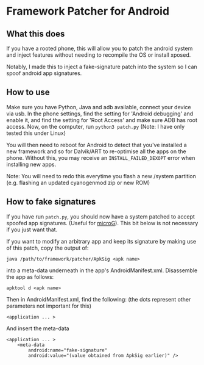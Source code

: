 # Framework Patcher for Android

## What this does
If you have a rooted phone, this will allow you to patch the android system and inject features without needing to recompile the OS or install xposed.

Notably, I made this to inject a fake-signature patch into the system so I can spoof android app signatures.

## How to use
Make sure you have Python, Java and adb available, connect your device via usb. In the phone settings, find the setting for 'Android debugging' and enable it, and find the setting for 'Root Access' and make sure ADB has root access. Now, on the computer, run `python3 patch.py` (Note: I have only tested this under Linux)

You will then need to reboot for Android to detect that you've installed a new framework and so for Dalvik/ART to re-optimise all the apps on the phone. Without this, you may receive an `INSTALL_FAILED_DEXOPT` error when installing new apps.

Note: You will need to redo this everytime you flash a new /system partition (e.g. flashing an updated cyanogenmod zip or new ROM)

## How to fake signatures
If you have run `patch.py`, you should now have a system patched to accept spoofed app signatures. (Useful for [microG](https://github.com/microg/android_packages_apps_GmsCore)). This bit below is not necessary if you just want that.

If you want to modify an arbitrary app and keep its signature by making use of this patch, copy the output of:

```
java /path/to/framework/patcher/ApkSig <apk name>
```

into a meta-data underneath <application> in the app's AndroidManifest.xml. Disassemble the app as follows:

```
apktool d <apk name>
```

Then in AndroidManifest.xml, find the following: (the dots represent other parameters not important for this)

```
<application ... >
```

And insert the meta-data

```
<application ... >
    <meta-data
        android:name="fake-signature"
        android:value="(value obtained from ApkSig earlier)" />
```

